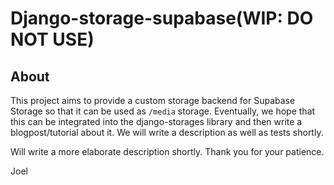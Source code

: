 # Django-storage-supabase(WIP: DO NOT USE)


## About

This project aims to provide a custom storage backend for Supabase Storage so that it can be used as `/media` storage. Eventually, we hope that this can be integrated into the django-storages library
and then write a blogpost/tutorial about it. We will write a description as well as tests shortly.

Will write a more elaborate description shortly. Thank you for your patience.

Joel
